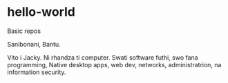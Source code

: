 # hello-world
Basic repos

Sanibonani, Bantu.

Vito i Jacky. Ni rhandza ti computer. Swati software futhi, swo fana programming, 
Native desktop apps, web dev, networks, administratrion, na information security.
